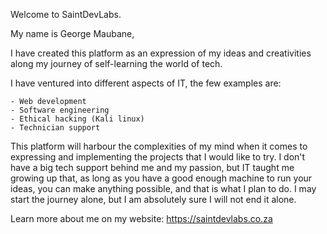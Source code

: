Welcome to SaintDevLabs.

My name is George Maubane,

I have created this platform as an expression of my ideas and creativities along my journey of self-learning the world of tech.

I have ventured into different aspects of IT, the few examples are:

    - Web development
    - Software engineering
    - Ethical hacking (Kali linux)
    - Technician support

This platform will harbour the complexities of my mind when it comes to expressing and implementing the projects that I would like to try. I don't have a big tech support behind me and my passion, but IT taught me growing up that, as long as you have a good enough machine to run your ideas, you can make anything possible, and that is what I plan to do. I may start the journey alone, but I am absolutely sure I will not end it alone.

Learn more about me on my website:
https://saintdevlabs.co.za
